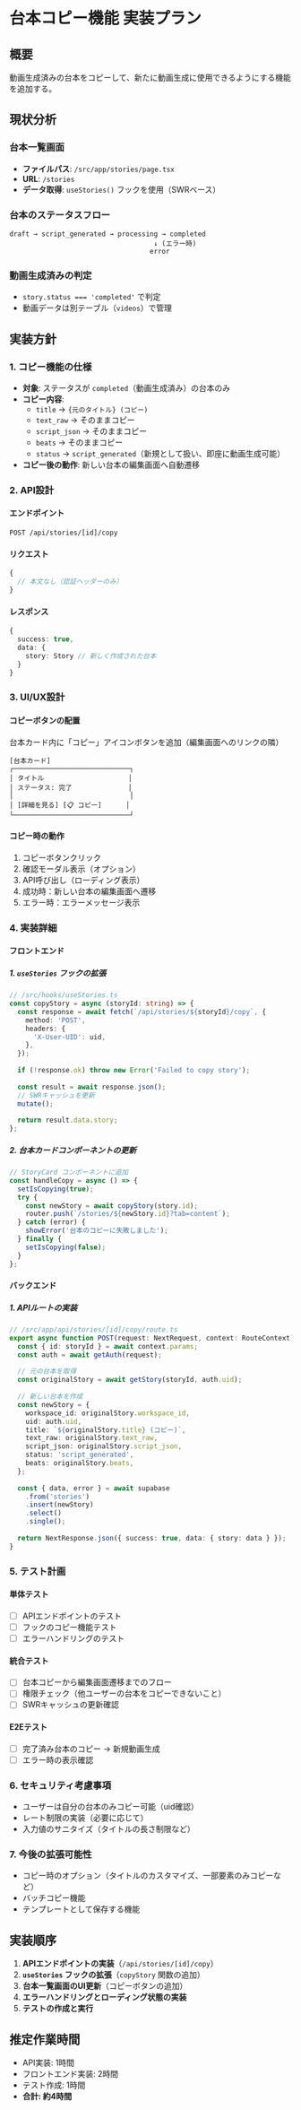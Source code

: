# 台本コピー機能 実装プラン

## 概要
動画生成済みの台本をコピーして、新たに動画生成に使用できるようにする機能を追加する。

## 現状分析

### 台本一覧画面
- **ファイルパス**: `/src/app/stories/page.tsx`
- **URL**: `/stories`
- **データ取得**: `useStories()` フックを使用（SWRベース）

### 台本のステータスフロー
```
draft → script_generated → processing → completed
                                    ↓ (エラー時)
                                   error
```

### 動画生成済みの判定
- `story.status === 'completed'` で判定
- 動画データは別テーブル（`videos`）で管理

## 実装方針

### 1. コピー機能の仕様
- **対象**: ステータスが `completed`（動画生成済み）の台本のみ
- **コピー内容**:
  - `title` → `{元のタイトル} (コピー)`
  - `text_raw` → そのままコピー
  - `script_json` → そのままコピー
  - `beats` → そのままコピー
  - `status` → `script_generated`（新規として扱い、即座に動画生成可能）
- **コピー後の動作**: 新しい台本の編集画面へ自動遷移

### 2. API設計

#### エンドポイント
```
POST /api/stories/[id]/copy
```

#### リクエスト
```typescript
{
  // 本文なし（認証ヘッダーのみ）
}
```

#### レスポンス
```typescript
{
  success: true,
  data: {
    story: Story // 新しく作成された台本
  }
}
```

### 3. UI/UX設計

#### コピーボタンの配置
台本カード内に「コピー」アイコンボタンを追加（編集画面へのリンクの隣）

```
[台本カード]
┌─────────────────────────────┐
│ タイトル                     │
│ ステータス: 完了              │
│                             │
│ [詳細を見る] [📋 コピー]      │
└─────────────────────────────┘
```

#### コピー時の動作
1. コピーボタンクリック
2. 確認モーダル表示（オプション）
3. API呼び出し（ローディング表示）
4. 成功時：新しい台本の編集画面へ遷移
5. エラー時：エラーメッセージ表示

### 4. 実装詳細

#### フロントエンド

##### 1. `useStories` フックの拡張
```typescript
// /src/hooks/useStories.ts
const copyStory = async (storyId: string) => {
  const response = await fetch(`/api/stories/${storyId}/copy`, {
    method: 'POST',
    headers: {
      'X-User-UID': uid,
    },
  });
  
  if (!response.ok) throw new Error('Failed to copy story');
  
  const result = await response.json();
  // SWRキャッシュを更新
  mutate();
  
  return result.data.story;
};
```

##### 2. 台本カードコンポーネントの更新
```typescript
// StoryCard コンポーネントに追加
const handleCopy = async () => {
  setIsCopying(true);
  try {
    const newStory = await copyStory(story.id);
    router.push(`/stories/${newStory.id}?tab=content`);
  } catch (error) {
    showError('台本のコピーに失敗しました');
  } finally {
    setIsCopying(false);
  }
};
```

#### バックエンド

##### 1. APIルートの実装
```typescript
// /src/app/api/stories/[id]/copy/route.ts
export async function POST(request: NextRequest, context: RouteContext) {
  const { id: storyId } = await context.params;
  const auth = await getAuth(request);
  
  // 元の台本を取得
  const originalStory = await getStory(storyId, auth.uid);
  
  // 新しい台本を作成
  const newStory = {
    workspace_id: originalStory.workspace_id,
    uid: auth.uid,
    title: `${originalStory.title} (コピー)`,
    text_raw: originalStory.text_raw,
    script_json: originalStory.script_json,
    status: 'script_generated',
    beats: originalStory.beats,
  };
  
  const { data, error } = await supabase
    .from('stories')
    .insert(newStory)
    .select()
    .single();
  
  return NextResponse.json({ success: true, data: { story: data } });
}
```

### 5. テスト計画

#### 単体テスト
- [ ] APIエンドポイントのテスト
- [ ] フックのコピー機能テスト
- [ ] エラーハンドリングのテスト

#### 統合テスト
- [ ] 台本コピーから編集画面遷移までのフロー
- [ ] 権限チェック（他ユーザーの台本をコピーできないこと）
- [ ] SWRキャッシュの更新確認

#### E2Eテスト
- [ ] 完了済み台本のコピー → 新規動画生成
- [ ] エラー時の表示確認

### 6. セキュリティ考慮事項

- ユーザーは自分の台本のみコピー可能（uid確認）
- レート制限の実装（必要に応じて）
- 入力値のサニタイズ（タイトルの長さ制限など）

### 7. 今後の拡張可能性

- コピー時のオプション（タイトルのカスタマイズ、一部要素のみコピーなど）
- バッチコピー機能
- テンプレートとして保存する機能

## 実装順序

1. **APIエンドポイントの実装**（`/api/stories/[id]/copy`）
2. **`useStories` フックの拡張**（`copyStory` 関数の追加）
3. **台本一覧画面のUI更新**（コピーボタンの追加）
4. **エラーハンドリングとローディング状態の実装**
5. **テストの作成と実行**

## 推定作業時間

- API実装: 1時間
- フロントエンド実装: 2時間
- テスト作成: 1時間
- **合計: 約4時間**